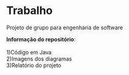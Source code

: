 # Trabalho
Projeto de grupo para engenharia de software

**Informação do repositório**:<br/><br/>
1)Código em Java<br/>
2)Imagens dos diagramas <br/>
3)Relatório do projeto
